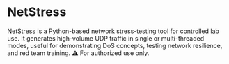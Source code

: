 # NetStress
NetStress is a Python-based network stress-testing tool for controlled lab use. It generates high-volume UDP traffic in single or multi-threaded modes, useful for demonstrating DoS concepts, testing network resilience, and red team training. ⚠️ For authorized use only.
